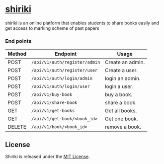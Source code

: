 # [shiriki](https://bmugenya.github.io/shiriki/)
shiriki is an online platform that enables students to share books easily and get access to marking scheme of past papers


### End points
Method | Endpoint | Usage |
| ---- | ---- | --------------- |
|POST| `/api/v1/auth/register/admin` |  Create an admin. |
|POST| `/api/v1/auth/register/user` |  Create a user. |
|POST| `/api/v1/auth/login/admin` |  login an admin. |
|POST| `/api/v1/auth/login/user` |  login a user. |
|POST| `/api/v1/buy-book` |  buy a book. |
|POST| `/api/v1/share-book` |  share a book. |
|GET| `/api/v1/get-books` | Get all books.|
|GET| `/api/v1/get-book/<book_id>` | Get one book. |
|DELETE| `/api/v1/book/<book_id>` | remove a book. |

## License

Shiriki is released under the [MIT License](shiriki/LICENSE).
